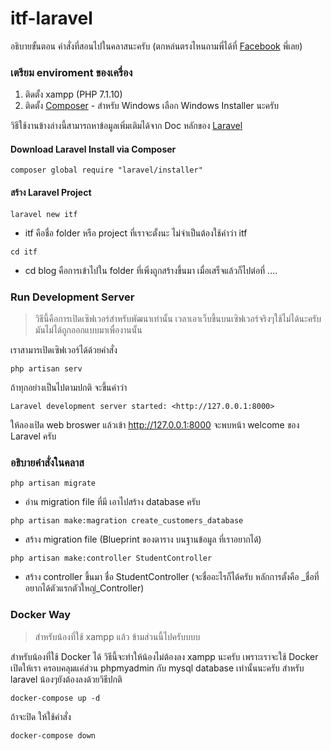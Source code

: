 # itf-laravel
อธิบายขั้นตอน คำสั่งที่สอนไปในคลาสนะครับ (ตกหล่นตรงไหนถามพี่ได้ที่ [Facebook](https://www.facebook.com/memory.se) พี่เลย)

### เตรียม enviroment ของเครื่อง
1. ติดตั้ง xampp (PHP 7.1.10)
2. ติดตั้ง [Composer](https://getcomposer.org/download/) - สำหรับ Windows เลือก Windows Installer นะครับ

วิธีใช้งานข้างล่างนี้สามารถหาข้อมูลเพิ่มเติมได้จาก Doc หลักของ [Laravel](https://laravel.com/docs/5.5)

#### Download Laravel Install via Composer
```
composer global require "laravel/installer"
```

#### สร้าง Laravel Project
```
laravel new itf
```
* itf คือชื่อ folder หรือ project ที่เราจะตั้งนะ ไม่จำเป็นต้องใช้คำว่า itf
```
cd itf
```
* cd blog คือการเข้าไปใน folder ที่เพิ่งถูกสร้างขึ้นมา
เมื่อเสร็จแล้วก็ไปต่อที่ ....

### Run Development Server
> วิธีนี้คือการเปิดเซิฟเวอร์สำหรับพัฒนาเท่านั้น เวลาเอาเว็บขึ้นบนเซิฟเวอร์จริงๆใช้ไม่ได้นะครับ มันไม่ได้ถูกออกแบบมาเพื่องานนั้น

เราสามารเปิดเซิฟเวอร์ได้ด้วยคำสั่ง
```
php artisan serv
```
ถ้าทุกอย่างเป็นไปตามปกติ จะขึ้นคำว่า 
```
Laravel development server started: <http://127.0.0.1:8000>
```
ให้ลองเปิด web broswer แล้วเข้า http://127.0.0.1:8000 จะพบหน้า welcome ของ Laravel ครับ

### อธิบายคำสั่งในคลาส
```
php artisan migrate
```
* อ่าน migration file ที่มี เอาไปสร้าง database ครับ
```
php artisan make:magration create_customers_database
```
* สร้าง migration file (Blueprint ของตาราง บนฐานข้อมูล ที่เราอยากได้)
```
php artisan make:controller StudentController
```
* สร้าง controller ขึ้นมา ชื่อ StudentController (จะชื่ออะไรก็ได้ครับ หลักการตั้งคือ _ชื่อที่อยากได้ตัวแรกตัวใหญ่_Controller) 

### Docker Way
> สำหรับน้องที่ใช้ xampp แล้ว ข้ามส่วนนี้ไปครับบบบ

สำหรับน้องที่ใช้ Docker ได้ วิธีนี้จะทำให้น้องไม่ต้องลง xampp นะครับ เพราะเราจะใช้ Docker เปิดให้เรา ครอบคลุมแค่ส่วน phpmyadmin กับ mysql database เท่านั้นนะครับ สำหรับ laravel น้องๆยังต้องลงด้วยวิธีปกติ
```
docker-compose up -d
```
ถ้าจะปิด ให้ใช้คำสั่ง
```
docker-compose down
```
